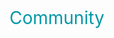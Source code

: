 [//]: <> (!!! ORDER OF ROWS IS REQUIRED !!!)
[//]: <> (menuLabel:'Community')
[//]: <> (menuAnchor:'menu-community')
[//]: <> (previous:'';next: 'example.md')
<div id ='menu-community' style='font-size: 2em; font-weight:400; color: #0097a7'>Community</div>